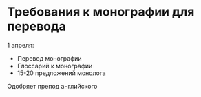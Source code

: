 # Требования к монографии для перевода

1 апреля:

- Перевод монографии
- Глоссарий к монографии
- 15-20 предложений монолога

Одобряет препод английского